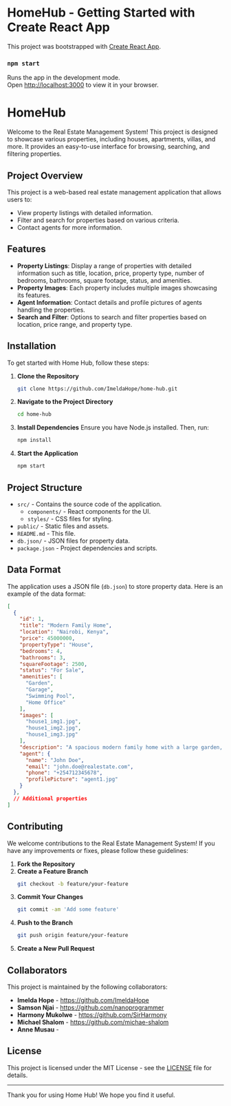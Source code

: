 # HomeHub - Getting Started with Create React App

This project was bootstrapped with [Create React App](https://github.com/facebook/create-react-app).


### `npm start`

Runs the app in the development mode.\
Open [http://localhost:3000](http://localhost:3000) to view it in your browser.


# HomeHub

Welcome to the Real Estate Management System! This project is designed to showcase various properties, including houses, apartments, villas, and more. It provides an easy-to-use interface for browsing, searching, and filtering properties.

## Project Overview

This project is a web-based real estate management application that allows users to:

- View property listings with detailed information.
- Filter and search for properties based on various criteria.
- Contact agents for more information.

## Features

- **Property Listings**: Display a range of properties with detailed information such as title, location, price, property type, number of bedrooms, bathrooms, square footage, status, and amenities.
- **Property Images**: Each property includes multiple images showcasing its features.
- **Agent Information**: Contact details and profile pictures of agents handling the properties.
- **Search and Filter**: Options to search and filter properties based on location, price range, and property type.

## Installation

To get started with Home Hub, follow these steps:

1. **Clone the Repository**
   ```bash
   git clone https://github.com/ImeldaHope/home-hub.git
   ```
2. **Navigate to the Project Directory**
   ```bash
   cd home-hub
   ```
3. **Install Dependencies**
   Ensure you have Node.js installed. Then, run:
   ```bash
   npm install
   ```
4. **Start the Application**
   ```bash
   npm start
   ```

## Project Structure

- `src/` - Contains the source code of the application.
  - `components/` - React components for the UI.
  - `styles/` - CSS files for styling.  
- `public/` - Static files and assets.
- `README.md` - This file.
- `db.json/` - JSON files for property data.
- `package.json` - Project dependencies and scripts.

## Data Format

The application uses a JSON file (`db.json`) to store property data. Here is an example of the data format:

```json
[
  {
    "id": 1,
    "title": "Modern Family Home",
    "location": "Nairobi, Kenya",
    "price": 45000000,
    "propertyType": "House",
    "bedrooms": 4,
    "bathrooms": 3,
    "squareFootage": 2500,
    "status": "For Sale",
    "amenities": [
      "Garden",
      "Garage",
      "Swimming Pool",
      "Home Office"
    ],
    "images": [
      "house1_img1.jpg",
      "house1_img2.jpg",
      "house1_img3.jpg"
    ],
    "description": "A spacious modern family home with a large garden, perfect for a growing family.",
    "agent": {
      "name": "John Doe",
      "email": "john.doe@realestate.com",
      "phone": "+254712345678",
      "profilePicture": "agent1.jpg"
    }
  },
  // Additional properties
]
```

## Contributing

We welcome contributions to the Real Estate Management System! If you have any improvements or fixes, please follow these guidelines:

1. **Fork the Repository**
2. **Create a Feature Branch**
   ```bash
   git checkout -b feature/your-feature
   ```
3. **Commit Your Changes**
   ```bash
   git commit -am 'Add some feature'
   ```
4. **Push to the Branch**
   ```bash
   git push origin feature/your-feature
   ```
5. **Create a New Pull Request**

## Collaborators

This project is maintained by the following collaborators:
- **Imelda Hope** - https://github.com/ImeldaHope
- **Samson Njai** - https://github.com/nanoprogrammer
- **Harmony Mukolwe** - https://github.com/SirHarmony
- **Michael Shalom** - https://github.com/michae-shalom
- **Anne Musau**  - 

## License

This project is licensed under the MIT License - see the [LICENSE](LICENSE) file for details.


---

Thank you for using Home Hub! We hope you find it useful.
